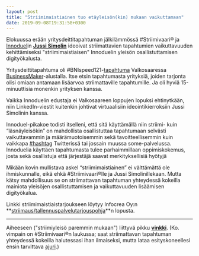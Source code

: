 ```yaml
---
layout: post
title: "Striimimaistiainen tuo etäyleisön(kin) mukaan vaikuttamaan"
date: 2019-09-08T19:31:58+0300
---
```


Elokuussa erään yritysdeittitapahtuman jälkilämmössä #Striimivaari® ja [Innoduel](https://www.innoduel.com/fi)in **[Jussi Simolin](https://www.linkedin.com/in/jussisimolin/)** ideoivat striimattavien tapahtumien vaikuttavuuden kehittämiseksi "striimimaistiaisen" Innoduelin yleisön osallistuttamisen digityökalusta.<!--more-->

Yritysdeittitapahtuma oli #BNIspeed121-[tapahtuma](https://www.facebook.com/events/337818207110522/) Valkosaaressa [BusinessMaker](https://www.business-maker.fi/)-alustalla. Itse etsin tapahtumasta yrityksiä, joiden tarjonta olisi omiaan antamaan lisäarvoa striimattaville tapahtumille. Ja oli hyviä 15-minuuttisia monenkin yrityksen kanssa.

Vaikka Innoduelin edustaja ei Valkosaareen loppujen lopuksi ehtinytkään, niin LinkedIn-viestit kuitenkin johtivat virtuaalisiin ideointikierroksiin Jussi Simolinin kanssa.

Innoduel-pikakoe todisti itselleni, että sitä käyttämällä niin striimi- kuin “läsnäyleisökin” on mahdollista osallistuttaa tapahtumaan selvästi vaikuttavammin ja määrämuotoisemmin sekä tavoitteellisemmin kuin vaikkapa [#hashtag](https://fi.wikipedia.org/wiki/Aihetunniste) Twitterissä tai jossain muussa some-palvelussa. Innoduelia käyttäen tapahtumasta tulee parhaimmillaan oppimiskokemus, josta sekä osallistuja että järjestäjä saavat merkityksellisiä hyötyjä

Mikään kovin mullistava askel “striimimaistiainen” ei välttämättä ole ihmiskunnalle, eikä ehkä #Striimivaari®lle ja Jussi Simolinillekaan. Mutta kätsy mahdollisuus se on striimattavan tapahtuman yhteydessä kokeilla mainiota yleisöjen osallistuttamisen ja vaikuttavuuden lisäämisen digityökalua.

Linkki striimimaistiaistarjoukseen löytyy Infocrea Oy:n **[striimaus/tallennuspalvelutarjouspohja](https://www.infocrea.fi/tarjous/)**n lopusta.

----------

Aiheeseen ("striimiyleisö paremmin mukaan") liittyvä pikku **[vinkki](/blogi/2018/04/screeniosoittelut-nakymaan/)**. (Ko. vimpain on #Striimivaari®n laukussa; saat striimattavan tapahtuman yhteydessä kokeilla halutessasi ihan ilmaiseksi, mutta lataa esityskoneellesi ensin tarvittava [ajuri](https://support.logi.com/hc/en-us/articles/360024844213--Downloads-Spotlight-Presentation-Remote).)